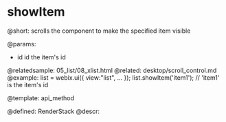 showItem
=============



@short:
	scrolls the component to make the specified item visible

@params:
- id		id		the item's id

@relatedsample:
	05_list/08_xlist.html
@related: 
	desktop/scroll_control.md
@example:
list = webix.ui({
	view:"list",
    ...
});
list.showItem('item1'); // 'item1' is the item's id

@template:	api_method

@defined:	RenderStack	
@descr:



